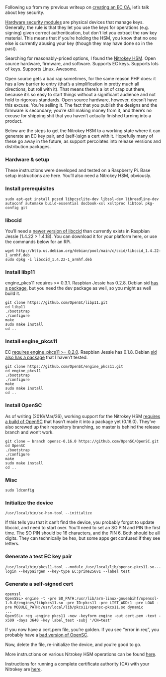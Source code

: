 <!--# set var="title" value="Nitrokey HSM EC setup" -->
<!--# set var="date" value="March 26, 2016" -->

<!--# include file="include/top.html" -->

Following up from my previous writeup on [creating an EC CA](https://medium.com/where-the-flamingcow-roams/elliptic-curve-certificate-authority-bbdb9c3855f7#.wv19mvxse), let’s talk about key security.

[Hardware security modules](https://en.wikipedia.org/wiki/Hardware_security_module) are physical devices that manage keys. Generally, the rule is that they let you use the keys for operations (e.g. signing) given correct authentication, but don’t let you extract the raw key material. This means that if you’re holding the HSM, you know that no one else is currently abusing your key (though they may have done so in the past).

Searching for reasonably-priced options, I found the [Nitrokey HSM](https://shop.nitrokey.com/shop/product/nitrokey-hsm-7). Open source hardware, firmware, and software. Supports EC keys. Supports lots of keys. Supports Linux. Awesome.

<rant>Open source gets a bad rap sometimes, for the same reason PHP does: it has a low barrier to entry (that’s a simplification in pretty much all directions, but roll with it). That means there’s a lot of crap out there, because it’s so easy to start things without a significant audience and not hold to rigorous standards. Open source hardware, however, doesn’t have this excuse. You’re selling it. The fact that you publish the designs and the firmware is secondary; you’re still making money from it, and there’s no excuse for shipping shit that you haven’t actually finished turning into a product.</rant>

Below are the steps to get the Nitrokey HSM to a working state where it can generate an EC key pair, and (self-)sign a cert with it. Hopefully many of these go away in the future, as support percolates into release versions and distribution packages.

### Hardware & setup

These instructions were developed and tested on a Raspberry Pi. Base setup instructions are here. You’ll also need a Nitrokey HSM, obviously.

### Install prerequisites

    sudo apt-get install pcscd libpcsclite-dev libssl-dev libreadline-dev autoconf automake build-essential docbook-xsl xsltproc libtool pkg-config git

### libccid

You’ll need a [newer version of libccid](https://www.nitrokey.com/documentation/frequently-asked-questions#which-gnupg,-opensc-and-libccid-versions-are-required) than currently exists in Raspbian Jessie (1.4.22 > 1.4.18). You can download it for your platform here, or use the commands below for an RPi.

    wget http://http.us.debian.org/debian/pool/main/c/ccid/libccid_1.4.22-1_armhf.deb
    sudo dpkg -i libccid_1.4.22-1_armhf.deb

### Install libp11

engine\_pkcs11 requires >= 0.3.1. Raspbian Jessie has 0.2.8. Debian sid [has a package](https://packages.debian.org/sid/libp11-2), but you need the dev package as well, so you might as well build it.

    git clone https://github.com/OpenSC/libp11.git
    cd libp11
    ./bootstrap
    ./configure
    make
    sudo make install
    cd ..

### Install engine\_pkcs11

EC [requires engine\_pkcs11 >= 0.2.0](https://www.nitrokey.com/forum/viewtopic.php?t=1549). Raspbian Jessie has 0.1.8. Debian [sid also has a package](https://packages.debian.org/sid/libengine-pkcs11-openssl) that I haven’t tested.

    git clone https://github.com/OpenSC/engine_pkcs11.git
    cd engine_pkcs11
    ./bootstrap
    ./configure
    make
    sudo make install
    cd ..

### Install OpenSC

As of writing (2016/Mar/26), working support for the Nitrokey HSM [requires a build of OpenSC](https://www.nitrokey.com/documentation/frequently-asked-questions#which-gnupg,-opensc-and-libccid-versions-are-required) that hasn’t made it into a package yet (0.16.0). They’ve also screwed up their repository branching, so master is behind the release branch and won’t work.

    git clone — branch opensc-0.16.0 https://github.com/OpenSC/OpenSC.git
    cd OpenSC
    ./bootstrap
    ./configure
    make
    sudo make install
    cd ..

### Misc

    sudo ldconfig

### Initialize the device

    /usr/local/bin/sc-hsm-tool --initialize

If this tells you that it can’t find the device, you probably forgot to update libccid, and need to start over. You’ll need to set an SO PIN and PIN the first time. The SO PIN should be 16 characters, and the PIN 6. Both should be all digits. They can technically be hex, but some apps get confused if they see letters.

### Generate a test EC key pair

    /usr/local/bin/pkcs11-tool --module /usr/local/lib/opensc-pkcs11.so---login --keypairgen --key-type EC:prime256v1 --label test

### Generate a self-signed cert

    openssl
    OpenSSL> engine -t -pre SO_PATH:/usr/lib/arm-linux-gnueabihf/openssl-1.0.0/engines/libpkcs11.so -pre ID:pkcs11 -pre LIST_ADD:1 -pre LOAD -pre MODULE_PATH:/usr/local/lib/pkcs11/opensc-pkcs11.so dynamic
    ...
    OpenSSL> req -engine pkcs11 -new -keyform engine -out cert.pem -text -x509 -days 3640 -key label_test -subj '/CN=test'

If you now have a cert.pem file, you’re golden. If you see “error in req”, you probably have a [bad version of OpenSC](https://www.nitrokey.com/forum/viewtopic.php?t=1549).

Now, delete the file, re-initialize the device, and you’re good to go.

More instructions on various Nitrokey HSM operations can be found [here](https://github.com/OpenSC/OpenSC/wiki/SmartCardHSM#init).

Instructions for running a complete certificate authority (CA) with your Nitrokey are [here](https://medium.com/where-the-flamingcow-roams/ec-ca-redux-now-with-more-nitrokey-729061e1b7c9#.d7igz5dhv).

<!--# include file="include/bottom.html" -->
